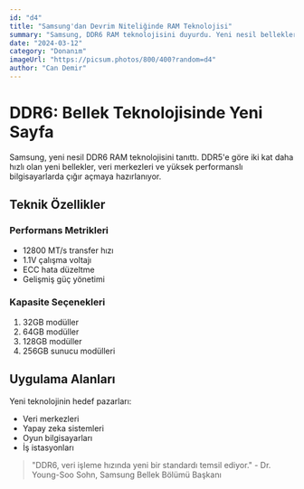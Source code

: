 ```yaml
---
id: "d4"
title: "Samsung'dan Devrim Niteliğinde RAM Teknolojisi"
summary: "Samsung, DDR6 RAM teknolojisini duyurdu. Yeni nesil bellekler, 12800 MT/s hıza ulaşabiliyor."
date: "2024-03-12"
category: "Donanım"
imageUrl: "https://picsum.photos/800/400?random=d4"
author: "Can Demir"
---
```


# DDR6: Bellek Teknolojisinde Yeni Sayfa

Samsung, yeni nesil DDR6 RAM teknolojisini tanıttı. DDR5'e göre iki kat daha hızlı olan yeni bellekler, veri merkezleri ve yüksek performanslı bilgisayarlarda çığır açmaya hazırlanıyor.

## Teknik Özellikler

### Performans Metrikleri
- 12800 MT/s transfer hızı
- 1.1V çalışma voltajı
- ECC hata düzeltme
- Gelişmiş güç yönetimi

### Kapasite Seçenekleri
1. 32GB modüller
2. 64GB modüller
3. 128GB modüller
4. 256GB sunucu modülleri

## Uygulama Alanları

Yeni teknolojinin hedef pazarları:
- Veri merkezleri
- Yapay zeka sistemleri
- Oyun bilgisayarları
- İş istasyonları

> "DDR6, veri işleme hızında yeni bir standardı temsil ediyor." - Dr. Young-Soo Sohn, Samsung Bellek Bölümü Başkanı 